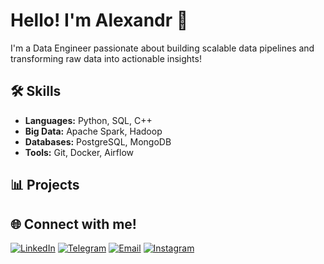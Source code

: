 # Hello! I'm Alexandr 👋

I'm a Data Engineer passionate about building scalable data pipelines and transforming raw data into actionable insights!

## 🛠 Skills

- **Languages:** Python, SQL, C++
- **Big Data:** Apache Spark, Hadoop
- **Databases:** PostgreSQL, MongoDB
- **Tools:** Git, Docker, Airflow

## 📊 Projects



## 🌐 Connect with me!

[![LinkedIn](https://img.shields.io/badge/LinkedIn-%20-%230077B5?style=for-the-badge&logo=linkedin&logoColor=white)](https://www.linkedin.com/in/yourusername/)
[![Telegram](https://img.shields.io/badge/Telegram-%20-%0088CC?style=for-the-badge&logo=telegram&logoColor=white)](https://t.me/hayth4m)
[![Email](https://img.shields.io/badge/Email-%20-%23D14836?style=for-the-badge&logo=gmail&logoColor=white)](mailto:alexbro2004@gmail.com)
[![Instagram](https://img.shields.io/badge/Instagram-%20-%23C32AA3?style=for-the-badge&logo=instagram&logoColor=white)](https://www.instagram.com/YourInstagramUsername/)

